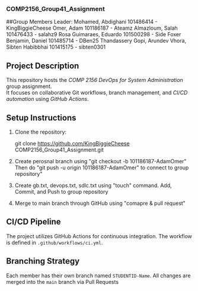 ### COMP2156_Group41_Assignment ###

##Group Members
Leader: Mohamed, Abdighani         101486414 - KingBiggieCheese
        Omer, Adam                 101186187 - Ateamz
        Almazloum, Salah           101476433 - salahz9
        Rosa Guimaraes, Eduardo    101500298 - Side Foxer
        Benjamin, Daniel           101485714 - DBen25
        Thandassery Gopi, Arundev
        Vhora, Sibten Habibbhai    101415175 - sibten0301


## Project Description ##
This repository hosts the *COMP 2156 DevOps for System Administration* group assignment.  
It focuses on collaborative Git workflows, branch management, and *CI/CD automation* using *GitHub Actions*.

## Setup Instructions  
1. Clone the repository:  
   
   git clone https://github.com/KingBiggieCheese COMP2156_Group41_Assignment.git

2. Create perosnal branch using "git checkout -b 101186187-AdamOmer"
   Then do "git push -u origin 101186187-AdamOmer" to connect to group repository"

3. Create gb.txt, devops.txt, sdlc.txt using "touch" command.
   Add, Commit, and Push to group repository

4. Merge to main branch through GitHub using "comapre & pull request"

## CI/CD Pipeline 
The project utilizes GitHub Actions for continuous integration. The workflow is defined in `.github/workflows/ci.yml`. 

## Branching Strategy 
Each member has their own branch named `STUDENTID-Name`. All changes are 
merged into the `main` branch via Pull Requests
